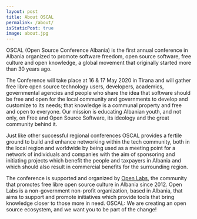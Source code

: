 ```yaml
---
layout: post
title: About OSCAL
permalink: /about/
isStaticPost: true
image: about.jpg
---
```


OSCAL (Open Source Conference Albania) is the first annual conference in Albania organized to promote software freedom, open source software, free culture and open knowledge, a global movement that originally started more than 30 years ago.

The Conference will take place at 16 & 17 May 2020 in Tirana and will gather free libre open source technology users, developers, academics, governmental agencies and people who share the idea that software should be free and open for the local community and governments to develop and customize to its needs; that knowledge is a communal property and free and open to everyone.
Our mission is educating Albanian youth, and not only, on Free and Open Source Software, its ideology and the great community behind it.

Just like other successful regional conferences OSCAL provides a fertile ground to build and enhance networking within the tech community, both in the local region and worldwide by being used as a meeting point for a network of individuals and companies with the aim of sponsoring and initiating projects which benefit the people and taxpayers in Albania and which should also result in commercial benefits for the surrounding region.

The conference is supported and organized by [Open Labs](https://openlabs.cc), the community that promotes free libre open source culture in Albania since 2012. Open Labs is a non-government non-profit organization, based in Albania, that aims to support and promote initiatives which provide tools that bring knowledge closer to those more in need.
OSCAL: We are creating an open source ecosystem, and we want you to be part of the change!
